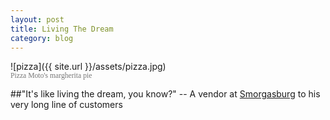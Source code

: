 ```yaml
---
layout: post
title: Living The Dream
category: blog
---
```


![pizza]({{ site.url }}/assets/pizza.jpg)
<br>
<sub style="font-family:Avenir Next; color:#777;">Pizza Moto's margherita pie</sub>

##"It's like living the dream, you know?" 
-- A vendor at [Smorgasburg](http://www.smorgasburg.com/) to his very long line of customers
